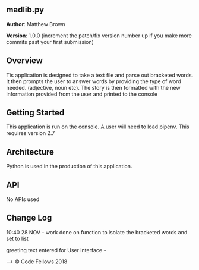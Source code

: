 
## madlib.py

**Author**: Matthew Brown

**Version**: 1.0.0 (increment the patch/fix version number up if you make more commits past your first submission)

## Overview
Tis application is designed to take a text file and parse out bracketed words. It then prompts the user to answer words by providing the type of word needed. (adjective, noun etc). The story is then formatted with the new information provided from the user and printed to the console

## Getting Started

This application is run on the console. A user will need to load pipenv. This requires version 2.7

## Architecture

Python is used in the production of this application.

## API
No APIs used

## Change Log

10:40 28 NOV - work done on function to isolate the bracketed words and set to list

greeting text entered for User interface -

-->
© Code Fellows 2018
